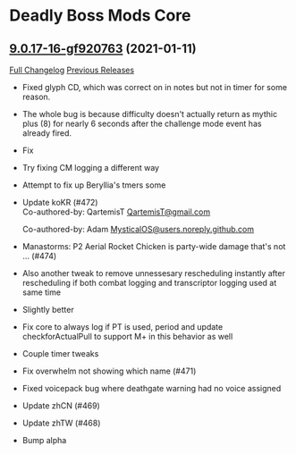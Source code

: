 # Deadly Boss Mods Core

## [9.0.17-16-gf920763](https://github.com/DeadlyBossMods/DeadlyBossMods/tree/f92076398ccebafd9d0d9e3d5980307c299e2683) (2021-01-11)
[Full Changelog](https://github.com/DeadlyBossMods/DeadlyBossMods/compare/9.0.17...f92076398ccebafd9d0d9e3d5980307c299e2683) [Previous Releases](https://github.com/DeadlyBossMods/DeadlyBossMods/releases)

- Fixed glyph CD, which was correct on in notes but not in timer for some reason.  
- The whole bug is because difficulty doesn't actually return as mythic plus (8) for nearly 6 seconds after the challenge mode event has already fired.  
- Fix  
- Try fixing CM logging a different way  
- Attempt to fix up Beryllia's tmers some  
- Update koKR (#472)  
    Co-authored-by: QartemisT <QartemisT@gmail.com>  
    Co-authored-by: Adam <MysticalOS@users.noreply.github.com>  
- Manastorms: P2 Aerial Rocket Chicken is party-wide damage that's not … (#474)  
- Also another tweak to remove unnessesary rescheduling instantly after rescheduling if both combat logging and transcriptor logging used at same time  
- Slightly better  
- Fix core to always log if PT is used, period and update checkforActualPull to support M+ in this behavior as well  
- Couple timer tweaks  
- Fix overwhelm not showing which name (#471)  
- Fixed voicepack bug where deathgate warning had no voice assigned  
- Update zhCN (#469)  
- Update zhTW (#468)  
- Bump alpha  
